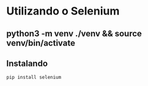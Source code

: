 # Utilizando o Selenium

## python3 -m venv ./venv && source venv/bin/activate

## Instalando
    pip install selenium 
